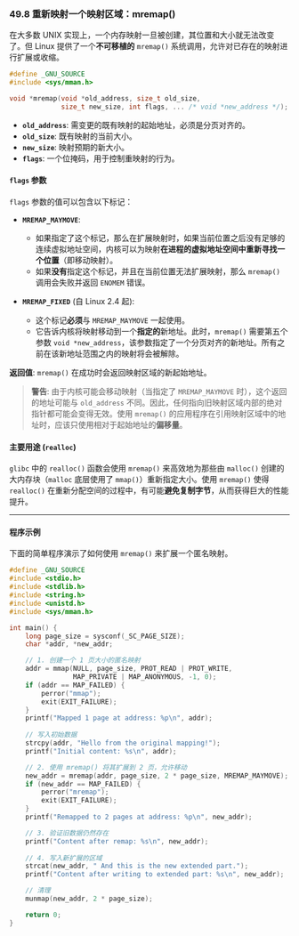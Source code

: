 ### **49.8 重新映射一个映射区域：mremap()**

在大多数 UNIX 实现上，一个内存映射一旦被创建，其位置和大小就无法改变了。但 Linux 提供了一个**不可移植的** `mremap()` 系统调用，允许对已存在的映射进行扩展或收缩。

```c
#define _GNU_SOURCE
#include <sys/mman.h>

void *mremap(void *old_address, size_t old_size,
             size_t new_size, int flags, ... /* void *new_address */);
```

  * **`old_address`**: 需变更的既有映射的起始地址，必须是分页对齐的。
  * **`old_size`**: 既有映射的当前大小。
  * **`new_size`**: 映射预期的新大小。
  * **`flags`**: 一个位掩码，用于控制重映射的行为。

#### **`flags` 参数**

`flags` 参数的值可以包含以下标记：

  * **`MREMAP_MAYMOVE`**:

      * 如果指定了这个标记，那么在扩展映射时，如果当前位置之后没有足够的连续虚拟地址空间，内核可以为映射**在进程的虚拟地址空间中重新寻找一个位置**（即移动映射）。
      * 如果**没有**指定这个标记，并且在当前位置无法扩展映射，那么 `mremap()` 调用会失败并返回 `ENOMEM` 错误。

  * **`MREMAP_FIXED`** (自 Linux 2.4 起):

      * 这个标记**必须**与 `MREMAP_MAYMOVE` 一起使用。
      * 它告诉内核将映射移动到一个**指定的**新地址。此时，`mremap()` 需要第五个参数 `void *new_address`，该参数指定了一个分页对齐的新地址。所有之前在该新地址范围之内的映射将会被解除。

**返回值**:
`mremap()` 在成功时会返回映射区域的新起始地址。

> **警告**: 由于内核可能会移动映射（当指定了 `MREMAP_MAYMOVE` 时），这个返回的地址可能与 `old_address` 不同。因此，任何指向旧映射区域内部的绝对指针都可能会变得无效。使用 `mremap()` 的应用程序在引用映射区域中的地址时，应该只使用相对于起始地址的**偏移量**。

#### **主要用途 (`realloc`)**

`glibc` 中的 `realloc()` 函数会使用 `mremap()` 来高效地为那些由 `malloc()` 创建的大内存块（`malloc` 底层使用了 `mmap()`）重新指定大小。使用 `mremap()` 使得 `realloc()` 在重新分配空间的过程中，有可能**避免复制字节**，从而获得巨大的性能提升。

-----

#### **程序示例**

下面的简单程序演示了如何使用 `mremap()` 来扩展一个匿名映射。

```c
#define _GNU_SOURCE
#include <stdio.h>
#include <stdlib.h>
#include <string.h>
#include <unistd.h>
#include <sys/mman.h>

int main() {
    long page_size = sysconf(_SC_PAGE_SIZE);
    char *addr, *new_addr;

    // 1. 创建一个 1 页大小的匿名映射
    addr = mmap(NULL, page_size, PROT_READ | PROT_WRITE,
                MAP_PRIVATE | MAP_ANONYMOUS, -1, 0);
    if (addr == MAP_FAILED) {
        perror("mmap");
        exit(EXIT_FAILURE);
    }
    printf("Mapped 1 page at address: %p\n", addr);
    
    // 写入初始数据
    strcpy(addr, "Hello from the original mapping!");
    printf("Initial content: %s\n", addr);

    // 2. 使用 mremap() 将其扩展到 2 页，允许移动
    new_addr = mremap(addr, page_size, 2 * page_size, MREMAP_MAYMOVE);
    if (new_addr == MAP_FAILED) {
        perror("mremap");
        exit(EXIT_FAILURE);
    }
    printf("Remapped to 2 pages at address: %p\n", new_addr);

    // 3. 验证旧数据仍然存在
    printf("Content after remap: %s\n", new_addr);
    
    // 4. 写入新扩展的区域
    strcat(new_addr, " And this is the new extended part.");
    printf("Content after writing to extended part: %s\n", new_addr);

    // 清理
    munmap(new_addr, 2 * page_size);

    return 0;
}
```